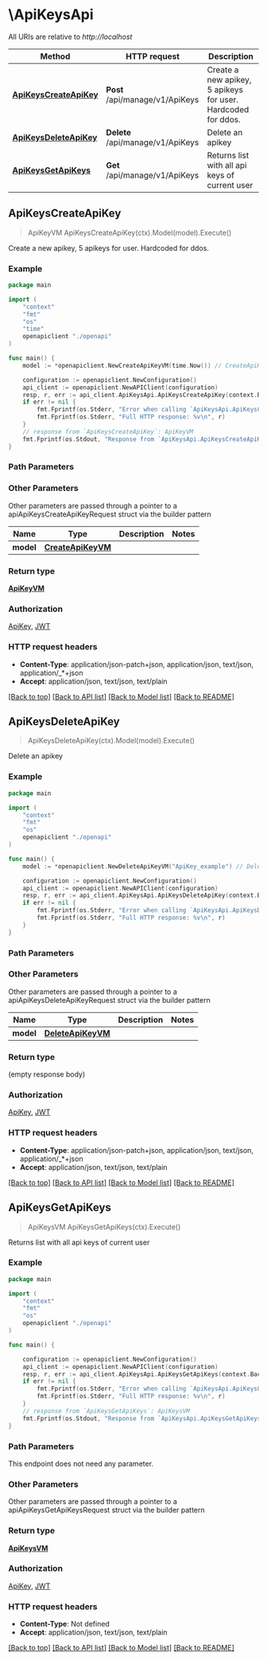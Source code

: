 # \ApiKeysApi

All URIs are relative to *http://localhost*

Method | HTTP request | Description
------------- | ------------- | -------------
[**ApiKeysCreateApiKey**](ApiKeysApi.md#ApiKeysCreateApiKey) | **Post** /api/manage/v1/ApiKeys | Create a new apikey, 5 apikeys for user. Hardcoded for ddos.
[**ApiKeysDeleteApiKey**](ApiKeysApi.md#ApiKeysDeleteApiKey) | **Delete** /api/manage/v1/ApiKeys | Delete an apikey
[**ApiKeysGetApiKeys**](ApiKeysApi.md#ApiKeysGetApiKeys) | **Get** /api/manage/v1/ApiKeys | Returns list with all api keys of current user



## ApiKeysCreateApiKey

> ApiKeyVM ApiKeysCreateApiKey(ctx).Model(model).Execute()

Create a new apikey, 5 apikeys for user. Hardcoded for ddos.

### Example

```go
package main

import (
    "context"
    "fmt"
    "os"
    "time"
    openapiclient "./openapi"
)

func main() {
    model := *openapiclient.NewCreateApiKeyVM(time.Now()) // CreateApiKeyVM | 

    configuration := openapiclient.NewConfiguration()
    api_client := openapiclient.NewAPIClient(configuration)
    resp, r, err := api_client.ApiKeysApi.ApiKeysCreateApiKey(context.Background()).Model(model).Execute()
    if err != nil {
        fmt.Fprintf(os.Stderr, "Error when calling `ApiKeysApi.ApiKeysCreateApiKey``: %v\n", err)
        fmt.Fprintf(os.Stderr, "Full HTTP response: %v\n", r)
    }
    // response from `ApiKeysCreateApiKey`: ApiKeyVM
    fmt.Fprintf(os.Stdout, "Response from `ApiKeysApi.ApiKeysCreateApiKey`: %v\n", resp)
}
```

### Path Parameters



### Other Parameters

Other parameters are passed through a pointer to a apiApiKeysCreateApiKeyRequest struct via the builder pattern


Name | Type | Description  | Notes
------------- | ------------- | ------------- | -------------
 **model** | [**CreateApiKeyVM**](CreateApiKeyVM.md) |  | 

### Return type

[**ApiKeyVM**](ApiKeyVM.md)

### Authorization

[ApiKey](../README.md#ApiKey), [JWT](../README.md#JWT)

### HTTP request headers

- **Content-Type**: application/json-patch+json, application/json, text/json, application/_*+json
- **Accept**: application/json, text/json, text/plain

[[Back to top]](#) [[Back to API list]](../README.md#documentation-for-api-endpoints)
[[Back to Model list]](../README.md#documentation-for-models)
[[Back to README]](../README.md)


## ApiKeysDeleteApiKey

> ApiKeysDeleteApiKey(ctx).Model(model).Execute()

Delete an apikey

### Example

```go
package main

import (
    "context"
    "fmt"
    "os"
    openapiclient "./openapi"
)

func main() {
    model := *openapiclient.NewDeleteApiKeyVM("ApiKey_example") // DeleteApiKeyVM | 

    configuration := openapiclient.NewConfiguration()
    api_client := openapiclient.NewAPIClient(configuration)
    resp, r, err := api_client.ApiKeysApi.ApiKeysDeleteApiKey(context.Background()).Model(model).Execute()
    if err != nil {
        fmt.Fprintf(os.Stderr, "Error when calling `ApiKeysApi.ApiKeysDeleteApiKey``: %v\n", err)
        fmt.Fprintf(os.Stderr, "Full HTTP response: %v\n", r)
    }
}
```

### Path Parameters



### Other Parameters

Other parameters are passed through a pointer to a apiApiKeysDeleteApiKeyRequest struct via the builder pattern


Name | Type | Description  | Notes
------------- | ------------- | ------------- | -------------
 **model** | [**DeleteApiKeyVM**](DeleteApiKeyVM.md) |  | 

### Return type

 (empty response body)

### Authorization

[ApiKey](../README.md#ApiKey), [JWT](../README.md#JWT)

### HTTP request headers

- **Content-Type**: application/json-patch+json, application/json, text/json, application/_*+json
- **Accept**: application/json, text/json, text/plain

[[Back to top]](#) [[Back to API list]](../README.md#documentation-for-api-endpoints)
[[Back to Model list]](../README.md#documentation-for-models)
[[Back to README]](../README.md)


## ApiKeysGetApiKeys

> ApiKeysVM ApiKeysGetApiKeys(ctx).Execute()

Returns list with all api keys of current user



### Example

```go
package main

import (
    "context"
    "fmt"
    "os"
    openapiclient "./openapi"
)

func main() {

    configuration := openapiclient.NewConfiguration()
    api_client := openapiclient.NewAPIClient(configuration)
    resp, r, err := api_client.ApiKeysApi.ApiKeysGetApiKeys(context.Background()).Execute()
    if err != nil {
        fmt.Fprintf(os.Stderr, "Error when calling `ApiKeysApi.ApiKeysGetApiKeys``: %v\n", err)
        fmt.Fprintf(os.Stderr, "Full HTTP response: %v\n", r)
    }
    // response from `ApiKeysGetApiKeys`: ApiKeysVM
    fmt.Fprintf(os.Stdout, "Response from `ApiKeysApi.ApiKeysGetApiKeys`: %v\n", resp)
}
```

### Path Parameters

This endpoint does not need any parameter.

### Other Parameters

Other parameters are passed through a pointer to a apiApiKeysGetApiKeysRequest struct via the builder pattern


### Return type

[**ApiKeysVM**](ApiKeysVM.md)

### Authorization

[ApiKey](../README.md#ApiKey), [JWT](../README.md#JWT)

### HTTP request headers

- **Content-Type**: Not defined
- **Accept**: application/json, text/json, text/plain

[[Back to top]](#) [[Back to API list]](../README.md#documentation-for-api-endpoints)
[[Back to Model list]](../README.md#documentation-for-models)
[[Back to README]](../README.md)

